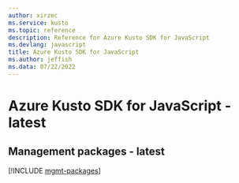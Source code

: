 ```yaml
---
author: xirzec
ms.service: kusto
ms.topic: reference
description: Reference for Azure Kusto SDK for JavaScript
ms.devlang: javascript
title: Azure Kusto SDK for JavaScript
ms.author: jeffish
ms.data: 07/22/2022
---
```

# Azure Kusto SDK for JavaScript - latest

## Management packages - latest
[!INCLUDE [mgmt-packages](kusto-mgmt-index.md)]
